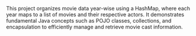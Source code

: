 This project organizes movie data year-wise using a HashMap, where each year maps to a list of movies and their respective actors. 
It demonstrates fundamental Java concepts such as POJO classes, collections, and encapsulation to efficiently manage and retrieve movie cast information.
